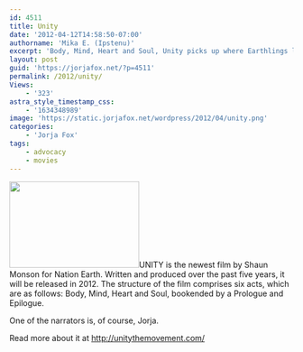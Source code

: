 ```yaml
---
id: 4511
title: Unity
date: '2012-04-12T14:58:50-07:00'
authorname: 'Mika E. (Ipstenu)'
excerpt: 'Body, Mind, Heart and Soul, Unity picks up where Earthlings left off, and Jorja narrates.'
layout: post
guid: 'https://jorjafox.net/?p=4511'
permalink: /2012/unity/
Views:
    - '323'
astra_style_timestamp_css:
    - '1634348989'
image: 'https://static.jorjafox.net/wordpress/2012/04/unity.png'
categories:
    - 'Jorja Fox'
tags:
    - advocacy
    - movies
---
```


<img class="alignleft size-medium wp-image-4512" title="unity" src="//static.jorjafox.net/wordpress/2012/04/unity-230x153.png" alt="" width="230" height="153" />UNITY is the newest film by Shaun Monson for Nation Earth. Written and produced over the past five years, it will be released in 2012. The structure of the film comprises six acts, which are as follows: Body, Mind, Heart and Soul, bookended by a Prologue and Epilogue.

One of the narrators is, of course, Jorja.

Read more about it at <a href="http://unitythemovement.com/">http://unitythemovement.com/</a>
